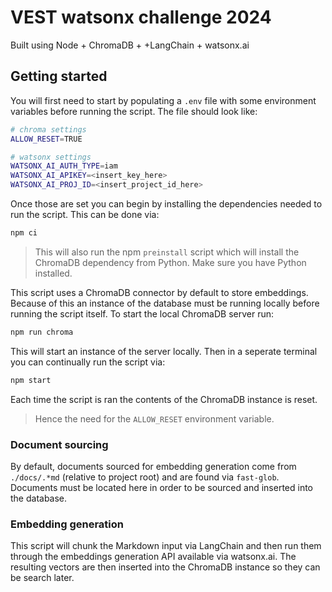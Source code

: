 # VEST watsonx challenge 2024

Built using Node + ChromaDB + +LangChain + watsonx.ai

## Getting started

You will first need to start by populating a `.env` file with some environment variables before running the script. The file should look like:

```sh
# chroma settings
ALLOW_RESET=TRUE

# watsonx settings
WATSONX_AI_AUTH_TYPE=iam
WATSONX_AI_APIKEY=<insert_key_here>
WATSONX_AI_PROJ_ID=<insert_project_id_here>
```

Once those are set you can begin by installing the dependencies needed to run the script. This can be done via:

```sh
npm ci
```

> This will also run the npm `preinstall` script which will install the ChromaDB dependency from Python. Make sure you have Python installed.

This script uses a ChromaDB connector by default to store embeddings. Because of this an instance of the database must be running locally before running the script itself. To start the local ChromaDB server run:

```sh
npm run chroma
```

This will start an instance of the server locally. Then in a seperate terminal you can continually run the script via:

```sh
npm start
```

Each time the script is ran the contents of the ChromaDB instance is reset.

> Hence the need for the `ALLOW_RESET` environment variable.

### Document sourcing

By default, documents sourced for embedding generation come from `./docs/.*md` (relative to project root) and are found via `fast-glob`. Documents must be located here in order to be sourced and inserted into the database.

### Embedding generation

This script will chunk the Markdown input via LangChain and then run them through the embeddings generation API available via watsonx.ai. The resulting vectors are then inserted into the ChromaDB instance so they can be search later.





